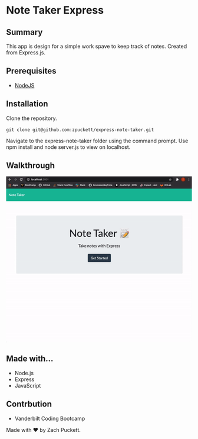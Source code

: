 # Note Taker Express

## Summary
This app is design for a simple work spave to keep track of notes. Created from Express.js.

## Prerequisites
* [NodeJS](https://nodejs.org/)

## Installation

Clone the repository.

```
git clone git@github.com:zpuckett/express-note-taker.git
```

Navigate to the express-note-taker folder using the command prompt.
Use npm install and node server.js to view on localhost.

## Walkthrough

![Walkthrough](Develop/noteexpresswt.gif)


## Made with...

* Node.js
* Express
* JavaScript

## Contrbution

* Vanderbilt Coding Bootcamp

Made with :heart: by Zach Puckett.


